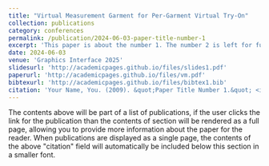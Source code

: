 ```yaml
---
title: "Virtual Measurement Garment for Per-Garment Virtual Try-On"
collection: publications
category: conferences
permalink: /publication/2024-06-03-paper-title-number-1
excerpt: 'This paper is about the number 1. The number 2 is left for future work.'
date: 2024-06-03
venue: 'Graphics Interface 2025'
slidesurl: 'http://academicpages.github.io/files/slides1.pdf'
paperurl: 'http://academicpages.github.io/files/vm.pdf'
bibtexurl: 'http://academicpages.github.io/files/bibtex1.bib'
citation: 'Your Name, You. (2009). &quot;Paper Title Number 1.&quot; <i>Journal 1</i>. 1(1).'
---
```

The contents above will be part of a list of publications, if the user clicks the link for the publication than the contents of section will be rendered as a full page, allowing you to provide more information about the paper for the reader. When publications are displayed as a single page, the contents of the above "citation" field will automatically be included below this section in a smaller font.
